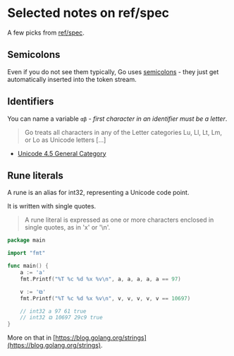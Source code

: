 # Selected notes on ref/spec

A few picks from [ref/spec](https://golang.org/ref/spec).

## Semicolons

Even if you do not see them typically, Go uses
  [semicolons](https://golang.org/ref/spec#Semicolons) - they just get
  automatically inserted into the token stream.

## Identifiers

You can name a variable `αβ` - *first character in an identifier must be a letter*.

> Go treats all characters in any of the Letter categories Lu, Ll, Lt, Lm, or Lo as Unicode letters [...]

* [Unicode 4.5 General Category](https://www.unicode.org/versions/Unicode8.0.0/ch04.pdf#page=17)


## Rune literals

A rune is an alias for int32, representing a Unicode code point.

It is written with single quotes.

> A rune literal is expressed as one or more characters enclosed in single quotes, as in 'x' or '\n'.

[embedmd]:# (../x/runevalue/main.go)
```go
package main

import "fmt"

func main() {
	a := 'a'
	fmt.Printf("%T %c %d %x %v\n", a, a, a, a, a == 97)

	v := '⧉'
	fmt.Printf("%T %c %d %x %v\n", v, v, v, v, v == 10697)

	// int32 a 97 61 true
	// int32 ⧉ 10697 29c9 true
}
```

More on that in [https://blog.golang.org/strings](https://blog.golang.org/strings).